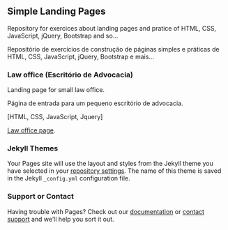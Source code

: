 ## Simple Landing Pages

Repository for exercices about landing pages and pratice of HTML, CSS, JavaScript, jQuery, Bootstrap and so...

Repositório de exercícios de construção de páginas simples e práticas de HTML, CSS, JavaScript, jQuery, Bootstrap e mais...


### Law office (Escritório de Advocacia)

Landing page for small law office.

Página de entrada para um pequeno escritório de advocacia.

[HTML, CSS, JavaScript, Jquery]

[Law office page](https://https://github.com/Claudiney5/landingPages/blob/master/Advocacia/src/views/index.html).

### Jekyll Themes

Your Pages site will use the layout and styles from the Jekyll theme you have selected in your [repository settings](https://github.com/Claudiney5/landingPages/settings). The name of this theme is saved in the Jekyll `_config.yml` configuration file.

### Support or Contact

Having trouble with Pages? Check out our [documentation](https://docs.github.com/categories/github-pages-basics/) or [contact support](https://github.com/contact) and we’ll help you sort it out.
